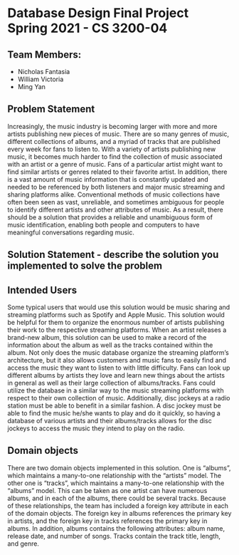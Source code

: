 # Database Design Final Project Spring 2021 - CS 3200-04
## Team Members:
- Nicholas Fantasia 
- William Victoria
- Ming Yan

## Problem Statement
Increasingly, the music industry is becoming larger with more and more artists publishing new pieces of music. There are so many genres of music, different collections of albums, and a myriad of tracks that are published every week for fans to listen to. With a variety of artists publishing new music, it becomes much harder to find the collection of music associated with an artist or a genre of music. Fans of a particular artist might want to find similar artists or genres related to their favorite artist. In addition, there is a vast amount of music information that is constantly updated and needed to be referenced by both listeners and major music streaming and sharing platforms alike. Conventional methods of music collections have often been seen as vast, unreliable, and sometimes ambiguous for people to identify different artists and other attributes of music. As a result, there should be a solution that provides a reliable and unambiguous form of music identification, enabling both people and computers to have meaningful conversations regarding music.

## Solution Statement - describe the solution you implemented to solve the problem

## Intended Users
Some typical users that would use this solution would be music sharing and streaming platforms such as Spotify and Apple Music. This solution would be helpful for them to organize the enormous number of artists publishing their work to the respective streaming platforms. When an artist releases a brand-new album, this solution can be used to make a record of the information about the album as well as the tracks contained within the album. Not only does the music database organize the streaming platform’s architecture, but it also allows customers and music fans to easily find and access the music they want to listen to with little difficulty. Fans can look up different albums by artists they love and learn new things about the artists in general as well as their large collection of albums/tracks. Fans could utilize the database in a similar way to the music streaming platforms with respect to their own collection of music. Additionally, disc jockeys at a radio station must be able to benefit in a similar fashion. A disc jockey must be able to find the music he/she wants to play and do it quickly, so having a database of various artists and their albums/tracks allows for the disc jockeys to access the music they intend to play on the radio.

## Domain objects
There are two domain objects implemented in this solution. One is “albums”, which maintains a many-to-one relationship with the “artists” model. The other one is “tracks”, which maintains a many-to-one relationship with the “albums” model. This can be taken as one artist can have numerous albums, and in each of the albums, there could be several tracks. Because of these relationships, the team has included a foreign key attribute in each of the domain objects. The foreign key in albums references the primary key in artists, and the foreign key in tracks references the primary key in albums. In addition, albums contains the following attributes: album name, release date, and number of songs. Tracks contain the track title, length, and genre.
